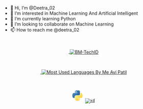 - 👋 Hi, I’m @Deetra_02
- 👀 I’m interested in Machine Learning And Artificial Intelligent
- 🌱 I’m currently learning Python
- 💞️ I’m looking to collaborate on Machine Learning
- 📫 How to reach me @deetra_02

<!---
Still learn
--->


<br><a href="#"><p align="center">&nbsp;<img align="center" href="https://github.com/BM-TechID" src="https://github-readme-stats.vercel.app/api?username=BM-TechID&theme=algolia&show_icons=true" alt="BM-TechID"/></p></a>


<br><a href="#"><p align="center">&nbsp;<img align="center" src="https://github-readme-stats.vercel.app/api/top-langs/?username=BM-TechID&theme=algolia&layout=compact&langs_count=10&hide_border=true&show_icons=true" alt="Most Used Languages By Me Avi Patil"/></p></a><br>


<p align="center">
<code><a href="https://www.python.org" target="_blank"><img src="https://raw.githubusercontent.com/devicons/devicon/master/icons/python/python-original.svg" alt="python" width="40" height="40"/></a></code>&nbsp;<code><a href="https://www.adobe.com/products/xd.html" target="_blank"><img src="https://cdn.worldvectorlogo.com/logos/adobe-xd.svg" alt="xd" width="40" height="40"/></a></code>&nbsp;</p>
